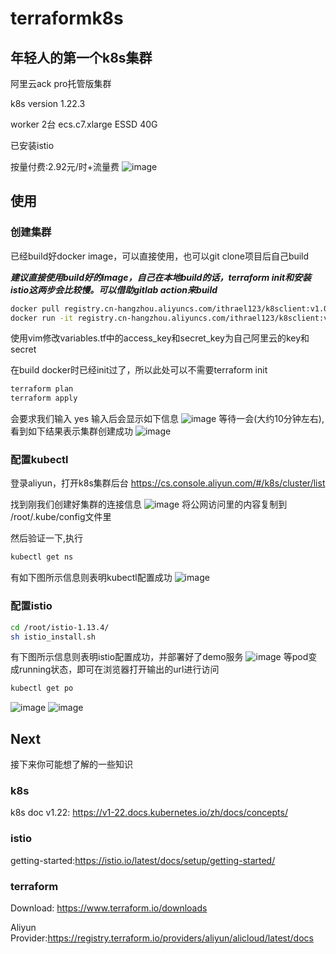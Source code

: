 # terraformk8s

## 年轻人的第一个k8s集群

阿里云ack pro托管版集群

k8s version 1.22.3

worker 2台 ecs.c7.xlarge ESSD 40G

已安装istio

按量付费:2.92元/时+流量费
![image](https://ithrael-image.oss-cn-hangzhou.aliyuncs.com/github/aliyun_cost.jpg)

## 使用

### 创建集群

已经build好docker image，可以直接使用，也可以git clone项目后自己build

***建议直接使用build好的image，自己在本地build的话，terraform init和安装istio这两步会比较慢。可以借助gitlab action来build***

```bash
docker pull registry.cn-hangzhou.aliyuncs.com/ithrael123/k8sclient:v1.0
docker run -it registry.cn-hangzhou.aliyuncs.com/ithrael123/k8sclient:v1.0 bash
```

使用vim修改variables.tf中的access_key和secret_key为自己阿里云的key和secret

在build docker时已经init过了，所以此处可以不需要terraform init

```bash
terraform plan
terraform apply
```

会要求我们输入 yes
输入后会显示如下信息
![image](https://ithrael-image.oss-cn-hangzhou.aliyuncs.com/github/apply.jpg)
等待一会(大约10分钟左右),看到如下结果表示集群创建成功
![image](https://ithrael-image.oss-cn-hangzhou.aliyuncs.com/github/result.jpg)

### 配置kubectl

登录aliyun，打开k8s集群后台 https://cs.console.aliyun.com/#/k8s/cluster/list

找到刚我们创建好集群的连接信息
![image](https://ithrael-image.oss-cn-hangzhou.aliyuncs.com/github/k8s_console.jpg)
将公网访问里的内容复制到 /root/.kube/config文件里

然后验证一下,执行

```bash
kubectl get ns
```

有如下图所示信息则表明kubectl配置成功
![image](https://ithrael-image.oss-cn-hangzhou.aliyuncs.com/github/k_get_ns.jpg)

### 配置istio

```bash
cd /root/istio-1.13.4/
sh istio_install.sh
```

有下图所示信息则表明istio配置成功，并部署好了demo服务
![image](https://ithrael-image.oss-cn-hangzhou.aliyuncs.com/github/istio.jpg)
等pod变成running状态，即可在浏览器打开输出的url进行访问

```bash
kubectl get po 
```

![image](https://ithrael-image.oss-cn-hangzhou.aliyuncs.com/github/k_get_po.jpg)
![image](https://ithrael-image.oss-cn-hangzhou.aliyuncs.com/github/istio_demo.jpg)

## Next

接下来你可能想了解的一些知识

### k8s

k8s doc v1.22: https://v1-22.docs.kubernetes.io/zh/docs/concepts/

### istio

getting-started:https://istio.io/latest/docs/setup/getting-started/

### terraform

Download: https://www.terraform.io/downloads

Aliyun Provider:https://registry.terraform.io/providers/aliyun/alicloud/latest/docs
